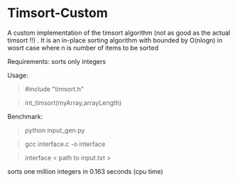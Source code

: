 # Timsort-Custom
A custom implementation of the timsort algorithm (not as good as the actual timsort !!) . It is an in-place sorting algorithm with bounded by O(nlogn) in wosrt case where n is number of items to be sorted

Requirements: 
sorts only integers 

Usage:
> #include "timsort.h"

> int_timsort(myArray,arrayLength)


Benchmark:
> python input_gen.py

> gcc interface.c -o interface

> interface < path to input.txt >


sorts one million integers in 0.163 seconds (cpu time)
